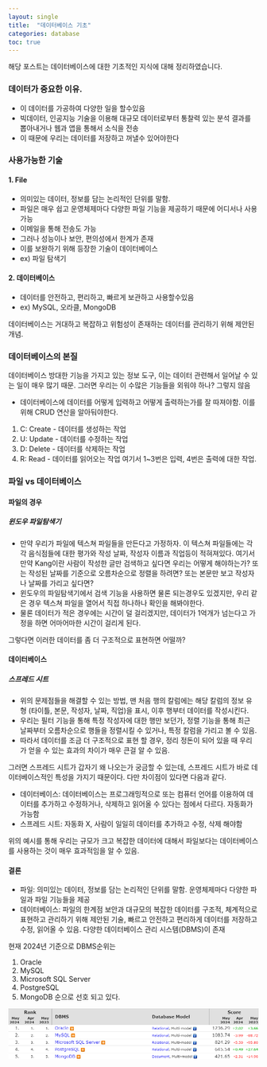 ```yaml
---
layout: single
title:  "데이터베이스 기초"
categories: database
toc: true
---
```


해당 포스트는 데이터베이스에 대한 기초적인 지식에 대해 정리하였습니다.

### 데이터가 중요한 이유.
- 이 데이터를 가공하여 다양한 일을 할수있음
- 빅데이터, 인공지능 기술을 이용해 대규모 데이터로부터 통찰력 있는 분석 결과를 뽑아내거나 웹과 앱을 통해서 소식을 전송
- 이 때문에 우리는 데이터를 저장하고 꺼낼수 있어야한다

### 사용가능한 기술
#### 1. File
- 의미있는 데이터, 정보를 담는 논리적인 단위를 말함.
- 파일은 매우 쉽고 운영체제마다 다양한 파일 기능을 제공하기 때문에 어디서나 사용가능
- 이메일을 통해 전송도 가능
- 그러나 성능이나 보안, 편의성에서 한계가 존재
- 이를 보완하기 위해 등장한 기술이 데이터베이스
- ex) 파일 탐색기 

#### 2. 데이터베이스
- 데이터를 안전하고, 편리하고, 빠르게 보관하고 사용할수있음
- ex) MySQL, 오라클, MongoDB

데이터베이스는 거대하고 복잡하고 위험성이 존재하는 데이터를 관리하기 위해 제안된 개념. 


### 데이터베이스의 본질 
데이터베이스 방대한 기능을 가지고 있는 정보 도구, 이는 데이터 관련해서 일어날 수 있는 일이 매우 많기 때문. 그러면 우리는 이 수많은 기능들을 외워야 하나? 그렇지 않음
- 데이터베이스에 데이터를 어떻게 입력하고 어떻게 출력하는가를 잘 따져야함.
이를 위해 CRUD 연산을 알아둬야한다.

1. C: Create - 데이터를 생성하는 작업
2. U: Update - 데이터를 수정하는 작업
3. D: Delete - 데이터를 삭제하는 작업
4. R: Read - 데이터를 읽어오는 작업
여기서 1~3번은 입력, 4번은 출력에 대한 작업.

### 파일 vs 데이터베이스

#### 파일의 경우
##### 윈도우 파일탐색기
- 만약 우리가 파일에 텍스쳐 파일들을 만든다고 가정하자. 이 텍스쳐 파일들에는 각각 음식점들에 대한 평가와 작성 날짜, 작성자 이름과 직업등이 적혀져있다. 여기서 만약 Kang이란 사람이 작성한 글만 검색하고 싶다면 우리는 어떻게 해야하는가? 또는 작성된 날짜를 기준으로 오름차순으로 정렬을 하려면? 또는 본문만 보고 작성자나 날짜를 가리고 싶다면?
- 윈도우의 파일탐색기에서 검색 기능을 사용하면 물론 되는경우도 있겠지만, 우리 같은 경우 텍스쳐 파일을 열어서 직접 하나하나 확인을 해봐야한다.
- 물론 데이터가 적은 경우에는 시간이 덜 걸리겠지만, 데이터가 1억개가 넘는다고 가정을 하면 어마어마한 시간이 걸리게 된다.

그렇다면 이러한 데이터를 좀 더 구조적으로 표현하면 어떨까?

#### 데이터베이스
##### 스프레드 시트
- 위의 문제점들을 해결할 수 있는 방법, 맨 처음 행의 칼럼에는 해당 칼럼의 정보 유형 (타이틀, 본문, 작성자, 날짜, 직업)을 표시, 이후 행부터 데이터를 작성시킨다.
- 우리는 필터 기능을 통해 특정 작성자에 대한 행만 보던가, 정렬 기능을 통해 최근 날짜부터 오름차순으로 행들을 정렬시킬 수 있거나, 특정 칼럼을 가리고 볼 수 있음.
- 따라서 데이터를 조금 더 구조적으로 표현 할 경우, 정리 정돈이 되어 있을 때 우리가 얻을 수 있는 효과의 차이가 매우 큰걸 알 수 있음.


그러면 스프레드 시트가 갑자기 왜 나오는가 궁금할 수 있는데, 스프레드 시트가 바로 데이터베이스적인 특성을 가지기 때문이다.
다만 차이점이 있다면 다음과 같다.
- 데이터베이스: 데이터베이스는 프로그래밍적으로 또는 컴퓨터 언어를 이용하여 데이터를 추가하고 수정하거나, 삭제하고 읽어올 수 있다는 점에서 다르다. 자동화가 가능함
- 스프레드 시트: 자동화 X, 사람이 일일히 데이터를 추가하고 수정, 삭제 해야함

위의 예시를 통해 우리는 규모가 크고 복잡한 데이터에 대해서 파일보다는 데이터베이스를 사용하는 것이 매우 효과적임을 알 수 있음.

#### 결론
- 파일: 의미있는 데이터, 정보를 담는 논리적인 단위를 말함. 운영체제마다 다양한 파일과 파일 기능들을 제공
- 데이터베이스: 파일의 한계점 보안과 대규모의 복잡한 데이터를 구조적, 체계적으로 표현하고 관리하기 위해 제안된 기술, 빠르고 안전하고 편리하게 데이터를 저장하고 수정, 읽어올 수 있음. 다양한 데이터베이스 관리 시스템(DBMS)이 존재

현재 2024년 기준으로 DBMS순위는
1. Oracle
2. MySQL
3. Microsoft SQL Server
4. PostgreSQL
5. MongoDB
순으로 선호 되고 있다.

<img src="/assets/images/blog/database1/데이터베이스순위.png" class="img-responsive" alt="">